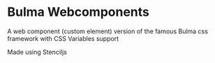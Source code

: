 # Bulma Webcomponents

A web component (custom element) version of the famous Bulma css framework with CSS Variables support

Made using Stenciljs
